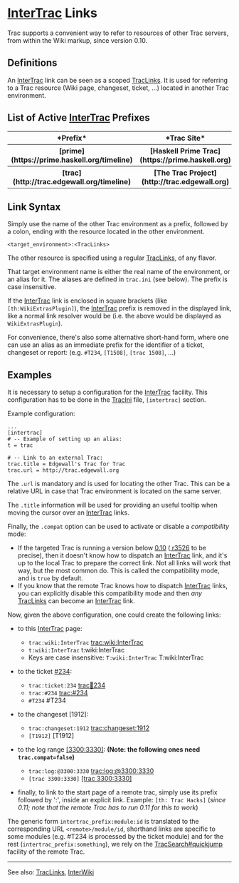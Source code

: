 # [InterTrac](inter-trac) Links



Trac supports a convenient way to refer to resources of other Trac servers, from within the Wiki markup, since version 0.10.


## Definitions



An [InterTrac](inter-trac) link can be seen as a scoped [TracLinks](trac-links).
It is used for referring to a Trac resource 
(Wiki page, changeset, ticket, ...) located in another
Trac environment.


## List of Active [InterTrac](inter-trac) Prefixes



<table><tr><th>*Prefix*</th>
<th>*Trac Site*</th></tr>
<tr><th>[prime](https://prime.haskell.org/timeline)</th>
<th>[Haskell Prime Trac](https://prime.haskell.org)</th></tr>
<tr><th>[trac](http://trac.edgewall.org/timeline)</th>
<th>[The Trac Project](http://trac.edgewall.org)</th></tr></table>



## Link Syntax



Simply use the name of the other Trac environment as a prefix, 
followed by a colon, ending with the resource located in the other environment.


```wiki
<target_environment>:<TracLinks>
```


The other resource is specified using a regular [TracLinks](trac-links), of any flavor.



That target environment name is either the real name of the 
environment, or an alias for it. 
The aliases are defined in `trac.ini` (see below).
The prefix is case insensitive.



If the [InterTrac](inter-trac) link is enclosed in square brackets (like `[th:WikiExtrasPlugin]`), the [InterTrac](inter-trac) prefix is removed in the displayed link, like a normal link resolver would be (i.e. the above would be displayed as `WikiExtrasPlugin`).



For convenience, there's also some alternative short-hand form, 
where one can use an alias as an immediate prefix 
for the identifier of a ticket, changeset or report:
(e.g. `#T234`, `[T1508]`, `[trac 1508]`, ...)


## Examples



It is necessary to setup a configuration for the [InterTrac](inter-trac) facility.
This configuration has to be done in the [TracIni](trac-ini) file, `[intertrac]` section.



Example configuration:


```wiki
...
[intertrac]
# -- Example of setting up an alias:
t = trac

# -- Link to an external Trac:
trac.title = Edgewall's Trac for Trac
trac.url = http://trac.edgewall.org
```


The `.url` is mandatory and is used for locating the other Trac.
This can be a relative URL in case that Trac environment is located 
on the same server.



The `.title` information will be used for providing an useful tooltip
when moving the cursor over an [InterTrac](inter-trac) links.



Finally, the `.compat` option can be used to activate or disable
a *compatibility* mode:


- If the targeted Trac is running a version below [
  0.10](http://trac.edgewall.org/intertrac/milestone%3A0.10) 
  ([
  r3526](http://trac.edgewall.org/intertrac/r3526) to be precise), then it doesn't know how to dispatch an [InterTrac](inter-trac) 
  link, and it's up to the local Trac to prepare the correct link. 
  Not all links will work that way, but the most common do. 
  This is called the compatibility mode, and is `true` by default. 
- If you know that the remote Trac knows how to dispatch [InterTrac](inter-trac) links, 
  you can explicitly disable this compatibility mode and then *any* 
  [TracLinks](trac-links) can become an [InterTrac](inter-trac) link.


Now, given the above configuration, one could create the following links:


- to this [InterTrac](inter-trac) page:

  - `trac:wiki:InterTrac` [
    trac:wiki:InterTrac](http://trac.edgewall.org/intertrac/wiki%3AInterTrac)
  - `t:wiki:InterTrac` t:wiki:InterTrac
  - Keys are case insensitive: `T:wiki:InterTrac` T:wiki:InterTrac
- to the ticket [\#234](https://gitlab.staging.haskell.org/ghc/ghc/issues/234):

  - `trac:ticket:234` [
    trac:ticket:234](http://trac.edgewall.org/intertrac/ticket%3A234)
  - `trac:#234` [ trac:\#234](http://trac.edgewall.org/intertrac/%23234) 
  - `#T234` \#T234
- to the changeset \[1912\]:

  - `trac:changeset:1912` [
    trac:changeset:1912](http://trac.edgewall.org/intertrac/changeset%3A1912)
  - `[T1912]` \[T1912\]
- to the log range [\[3300:3330\]](/trac/ghc/log/ghc/?revs=3300%3A3330): **(Note: the following ones need `trac.compat=false`)**

  - `trac:log:@3300:3330` [
    trac:log:\@3300:3330](http://trac.edgewall.org/intertrac/log%3A%403300%3A3330)  
  - `[trac 3300:3330]` [
    \[trac 3300:3330\]](http://trac.edgewall.org/intertrac/log%3A/%403300%3A3330) 
- finally, to link to the start page of a remote trac, simply use its prefix followed by ':', inside an explicit link. Example: `[th: Trac Hacks]` (*since 0.11; note that the *remote* Trac has to run 0.11 for this to work*)


The generic form `intertrac_prefix:module:id` is translated
to the corresponding URL `<remote>/module/id`, shorthand links
are specific to some modules (e.g. \#T234 is processed by the
ticket module) and for the rest (`intertrac_prefix:something`),
we rely on the [TracSearch\#quickjump](trac-search#) facility of the remote Trac.


---



See also: [TracLinks](trac-links), [InterWiki](inter-wiki)


